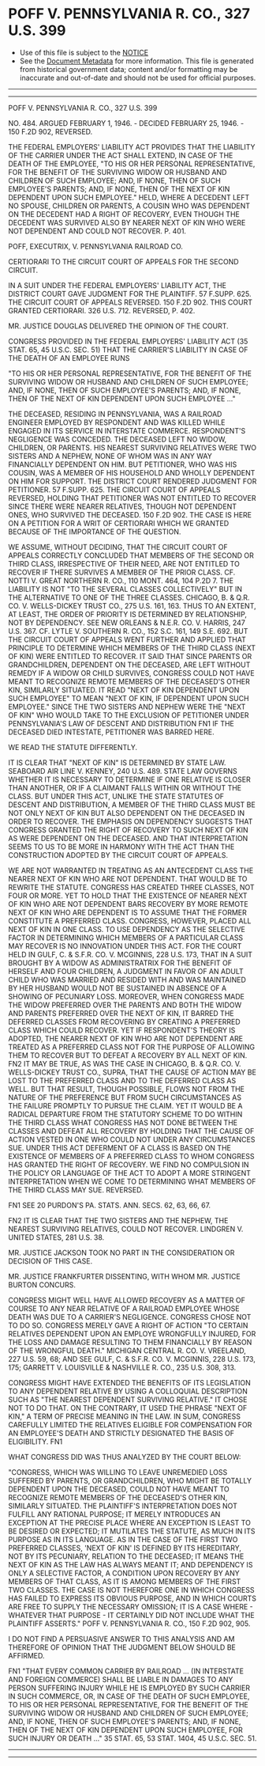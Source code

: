 ---
---

# POFF V. PENNSYLVANIA R. CO., 327 U.S. 399

* Use of this file is subject to the [NOTICE](https://github.com/publicdocs/notice/blob/master/NOTICE)
* See the [Document Metadata](../../../) for more information.
  This file is generated from historical government data; content and/or formatting may be inaccurate and out-of-date and should not be used for official purposes.

----------
----------

POFF V. PENNSYLVANIA R. CO., 327 U.S. 399

NO. 484.  ARGUED FEBRUARY 1, 1946.  - DECIDED FEBRUARY 25, 1946.  - 150 F.2D 902, REVERSED.

THE FEDERAL EMPLOYERS' LIABILITY ACT PROVIDES THAT THE LIABILITY OF THE CARRIER UNDER THE ACT SHALL EXTEND, IN CASE OF THE DEATH OF THE EMPLOYEE, "TO HIS OR HER PERSONAL REPRESENTATIVE, FOR THE BENEFIT OF THE SURVIVING WIDOW OR HUSBAND AND CHILDREN OF SUCH EMPLOYEE; AND, IF NONE, THEN OF SUCH EMPLOYEE'S PARENTS; AND, IF NONE, THEN OF THE NEXT OF KIN DEPENDENT UPON SUCH EMPLOYEE."  HELD, WHERE A DECEDENT LEFT NO SPOUSE, CHILDREN OR PARENTS, A COUSIN WHO WAS DEPENDENT ON THE DECEDENT HAD A RIGHT OF RECOVERY, EVEN THOUGH THE DECEDENT WAS SURVIVED ALSO BY NEARER NEXT OF KIN WHO WERE NOT DEPENDENT AND COULD NOT RECOVER.  P. 401.

POFF, EXECUTRIX, V. PENNSYLVANIA RAILROAD CO.

CERTIORARI TO THE CIRCUIT COURT OF APPEALS FOR THE SECOND CIRCUIT.

IN A SUIT UNDER THE FEDERAL EMPLOYERS' LIABILITY ACT, THE DISTRICT COURT GAVE JUDGMENT FOR THE PLAINTIFF.  57 F.SUPP.  625.  THE CIRCUIT COURT OF APPEALS REVERSED.  150 F.2D 902.  THIS COURT GRANTED CERTIORARI.  326 U.S. 712.  REVERSED, P. 402.

MR. JUSTICE DOUGLAS DELIVERED THE OPINION OF THE COURT.

CONGRESS PROVIDED IN THE FEDERAL EMPLOYERS' LIABILITY ACT (35 STAT. 65, 45 U.S.C. SEC. 51) THAT THE CARRIER'S LIABILITY IN CASE OF THE DEATH OF AN EMPLOYEE RUNS

"TO HIS OR HER PERSONAL REPRESENTATIVE, FOR THE BENEFIT OF THE SURVIVING WIDOW OR HUSBAND AND CHILDREN OF SUCH EMPLOYEE; AND, IF NONE, THEN OF SUCH EMPLOYEE'S PARENTS; AND, IF NONE, THEN OF THE NEXT OF KIN DEPENDENT UPON SUCH EMPLOYEE  ..."

THE DECEASED, RESIDING IN PENNSYLVANIA, WAS A RAILROAD ENGINEER EMPLOYED BY RESPONDENT AND WAS KILLED WHILE ENGAGED IN ITS SERVICE IN INTERSTATE COMMERCE.  RESPONDENT'S NEGLIGENCE WAS CONCEDED.  THE DECEASED LEFT NO WIDOW, CHILDREN, OR PARENTS.  HIS NEAREST SURVIVING RELATIVES WERE TWO SISTERS AND A NEPHEW, NONE OF WHOM WAS IN ANY WAY FINANCIALLY DEPENDENT ON HIM.  BUT PETITIONER, WHO WAS HIS COUSIN, WAS A MEMBER OF HIS HOUSEHOLD AND WHOLLY DEPENDENT ON HIM FOR SUPPORT.  THE DISTRICT COURT RENDERED JUDGMENT FOR PETITIONER.  57 F.SUPP.  625.  THE CIRCUIT COURT OF APPEALS REVERSED, HOLDING THAT PETITIONER WAS NOT ENTITLED TO RECOVER SINCE THERE WERE NEARER RELATIVES, THOUGH NOT DEPENDENT ONES, WHO SURVIVED THE DECEASED.  150 F.2D 902.  THE CASE IS HERE ON A PETITION FOR A WRIT OF CERTIORARI WHICH WE GRANTED BECAUSE OF THE IMPORTANCE OF THE QUESTION.

WE ASSUME, WITHOUT DECIDING, THAT THE CIRCUIT COURT OF APPEALS CORRECTLY CONCLUDED THAT MEMBERS OF THE SECOND OR THIRD CLASS, IRRESPECTIVE OF THEIR NEED, ARE NOT ENTITLED TO RECOVER IF THERE SURVIVES A MEMBER OF THE PRIOR CLASS.  CF. NOTTI V. GREAT NORTHERN R. CO., 110 MONT. 464, 104 P.2D 7.  THE LIABILITY IS NOT "TO THE SEVERAL CLASSES COLLECTIVELY" BUT IN THE ALTERNATIVE TO ONE OF THE THREE CLASSES.  CHICAGO, B. & Q.R. CO. V. WELLS-DICKEY TRUST CO., 275 U.S. 161, 163.  THUS TO AN EXTENT, AT LEAST, THE ORDER OF PRIORITY IS DETERMINED BY RELATIONSHIP, NOT BY DEPENDENCY.  SEE NEW ORLEANS & N.E.R. CO. V. HARRIS, 247 U.S. 367.  CF. LYTLE V. SOUTHERN R. CO., 152 S.C. 161, 149 S.E. 692.  BUT THE CIRCUIT COURT OF APPEALS WENT FURTHER AND APPLIED THAT PRINCIPLE TO DETERMINE WHICH MEMBERS OF THE THIRD CLASS (NEXT OF KIN) WERE ENTITLED TO RECOVER.  IT SAID THAT SINCE PARENTS OR GRANDCHILDREN, DEPENDENT ON THE DECEASED, ARE LEFT WITHOUT REMEDY IF A WIDOW OR CHILD SURVIVES, CONGRESS COULD NOT HAVE MEANT TO RECOGNIZE REMOTE MEMBERS OF THE DECEASED'S OTHER KIN, SIMILARLY SITUATED.  IT READ "NEXT OF KIN DEPENDENT UPON SUCH EMPLOYEE" TO MEAN "NEXT OF KIN, IF DEPENDENT UPON SUCH EMPLOYEE."  SINCE THE TWO SISTERS AND NEPHEW WERE THE "NEXT OF KIN" WHO WOULD TAKE TO THE EXCLUSION OF PETITIONER UNDER PENNSYLVANIA'S LAW OF DESCENT AND DISTRIBUTION  FN1 IF THE DECEASED DIED INTESTATE, PETITIONER WAS BARRED HERE.

WE READ THE STATUTE DIFFERENTLY.

IT IS CLEAR THAT "NEXT OF KIN" IS DETERMINED BY STATE LAW.  SEABOARD AIR LINE V. KENNEY, 240 U.S. 489.  STATE LAW GOVERNS WHETHER IT IS NECESSARY TO DETERMINE IF ONE RELATIVE IS CLOSER THAN ANOTHER, OR IF A CLAIMANT FALLS WITHIN OR WITHOUT THE CLASS.  BUT UNDER THIS ACT, UNLIKE THE STATE STATUTES OF DESCENT AND DISTRIBUTION, A MEMBER OF THE THIRD CLASS MUST BE NOT ONLY NEXT OF KIN BUT ALSO DEPENDENT ON THE DECEASED IN ORDER TO RECOVER.  THE EMPHASIS ON DEPENDENCY SUGGESTS THAT CONGRESS GRANTED THE RIGHT OF RECOVERY TO SUCH NEXT OF KIN AS WERE DEPENDENT ON THE DECEASED.  AND THAT INTERPRETATION SEEMS TO US TO BE MORE IN HARMONY WITH THE ACT THAN THE CONSTRUCTION ADOPTED BY THE CIRCUIT COURT OF APPEALS.

WE ARE NOT WARRANTED IN TREATING AS AN ANTECEDENT CLASS THE NEARER NEXT OF KIN WHO ARE NOT DEPENDENT.  THAT WOULD BE TO REWRITE THE STATUTE.  CONGRESS HAS CREATED THREE CLASSES, NOT FOUR OR MORE.  YET TO HOLD THAT THE EXISTENCE OF NEARER NEXT OF KIN WHO ARE NOT DEPENDENT BARS RECOVERY BY MORE REMOTE NEXT OF KIN WHO ARE DEPENDENT IS TO ASSUME THAT THE FORMER CONSTITUTE A PREFERRED CLASS.  CONGRESS, HOWEVER, PLACED ALL NEXT OF KIN IN ONE CLASS.  TO USE DEPENDENCY AS THE SELECTIVE FACTOR IN DETERMINING WHICH MEMBERS OF A PARTICULAR CLASS MAY RECOVER IS NO INNOVATION UNDER THIS ACT.  FOR THE COURT HELD IN GULF, C. & S.F.R. CO. V. MCGINNIS, 228 U.S. 173, THAT IN A SUIT BROUGHT BY A WIDOW AS ADMINISTRATRIX FOR THE BENEFIT OF HERSELF AND FOUR CHILDREN, A JUDGMENT IN FAVOR OF AN ADULT CHILD WHO WAS MARRIED AND RESIDED WITH AND WAS MAINTAINED BY HER HUSBAND WOULD NOT BE SUSTAINED IN ABSENCE OF A SHOWING OF PECUNIARY LOSS.  MOREOVER, WHEN CONGRESS MADE THE WIDOW PREFERRED OVER THE PARENTS AND BOTH THE WIDOW AND PARENTS PREFERRED OVER THE NEXT OF KIN, IT BARRED THE DEFERRED CLASSES FROM RECOVERING BY CREATING A PREFERRED CLASS WHICH COULD RECOVER.  YET IF RESPONDENT'S THEORY IS ADOPTED, THE NEARER NEXT OF KIN WHO ARE NOT DEPENDENT ARE TREATED AS A PREFERRED CLASS NOT FOR THE PURPOSE OF ALLOWING THEM TO RECOVER BUT TO DEFEAT A RECOVERY BY ALL NEXT OF KIN.  FN2  IT MAY BE TRUE, AS WAS THE CASE IN CHICAGO, B. & Q.R. CO. V. WELLS-DICKEY TRUST CO., SUPRA, THAT THE CAUSE OF ACTION MAY BE LOST TO THE PREFERRED CLASS AND TO THE DEFERRED CLASS AS WELL.  BUT THAT RESULT, THOUGH POSSIBLE, FLOWS NOT FROM THE NATURE OF THE PREFERENCE BUT FROM SUCH CIRCUMSTANCES AS THE FAILURE PROMPTLY TO PURSUE THE CLAIM.  YET IT WOULD BE A RADICAL DEPARTURE FROM THE STATUTORY SCHEME TO DO WITHIN THE THIRD CLASS WHAT CONGRESS HAS NOT DONE BETWEEN THE CLASSES AND DEFEAT ALL RECOVERY BY HOLDING THAT THE CAUSE OF ACTION VESTED IN ONE WHO COULD NOT UNDER ANY CIRCUMSTANCES SUE.  UNDER THIS ACT DEFERMENT OF A CLASS IS BASED ON THE EXISTENCE OF MEMBERS OF A PREFERRED CLASS TO WHOM CONGRESS HAS GRANTED THE RIGHT OF RECOVERY.  WE FIND NO COMPULSION IN THE POLICY OR LANGUAGE OF THE ACT TO ADOPT A MORE STRINGENT INTERPRETATION WHEN WE COME TO DETERMINING WHAT MEMBERS OF THE THIRD CLASS MAY SUE.  REVERSED.

FN1  SEE 20 PURDON'S PA. STATS. ANN. SECS. 62, 63, 66, 67.

FN2  IT IS CLEAR THAT THE TWO SISTERS AND THE NEPHEW, THE NEAREST SURVIVING RELATIVES, COULD NOT RECOVER.  LINDGREN V. UNITED STATES, 281 U.S. 38.

MR. JUSTICE JACKSON TOOK NO PART IN THE CONSIDERATION OR DECISION OF THIS CASE.

MR. JUSTICE FRANKFURTER DISSENTING, WITH WHOM MR. JUSTICE BURTON CONCURS.

CONGRESS MIGHT WELL HAVE ALLOWED RECOVERY AS A MATTER OF COURSE TO ANY NEAR RELATIVE OF A RAILROAD EMPLOYEE WHOSE DEATH WAS DUE TO A CARRIER'S NEGLIGENCE.  CONGRESS CHOSE NOT TO DO SO. CONGRESS MERELY GAVE A RIGHT OF ACTION "TO CERTAIN RELATIVES DEPENDENT UPON AN EMPLOYE WRONGFULLY INJURED, FOR THE LOSS AND DAMAGE RESULTING TO THEM FINANCIALLY BY REASON OF THE WRONGFUL DEATH."  MICHIGAN CENTRAL R. CO. V. VREELAND, 227 U.S. 59, 68; AND SEE GULF, C. & S.F.R. CO. V. MCGINNIS, 228 U.S. 173, 175; GARRETT V. LOUISVILLE & NASHVILLE R. CO., 235 U.S. 308, 313.

CONGRESS MIGHT HAVE EXTENDED THE BENEFITS OF ITS LEGISLATION TO ANY DEPENDENT RELATIVE BY USING A COLLOQUIAL DESCRIPTION SUCH AS "THE NEAREST DEPENDENT SURVIVING RELATIVE."  IT CHOSE NOT TO DO THAT.  ON THE CONTRARY, IT USED THE PHRASE "NEXT OF KIN," A TERM OF PRECISE MEANING IN THE LAW.  IN SUM, CONGRESS CAREFULLY LIMITED THE RELATIVES ELIGIBLE FOR COMPENSATION FOR AN EMPLOYEE'S DEATH AND STRICTLY DESIGNATED THE BASIS OF ELIGIBILITY.  FN1

WHAT CONGRESS DID WAS THUS ANALYZED BY THE COURT BELOW:

"CONGRESS, WHICH WAS WILLING TO LEAVE UNREMEDIED LOSS SUFFERED BY PARENTS, OR GRANDCHILDREN, WHO MIGHT BE TOTALLY DEPENDENT UPON THE DECEASED, COULD NOT HAVE MEANT TO RECOGNIZE REMOTE MEMBERS OF THE DECEASED'S OTHER KIN, SIMILARLY SITUATED.  THE PLAINTIFF'S INTERPRETATION DOES NOT FULFILL ANY RATIONAL PURPOSE; IT MERELY INTRODUCES AN EXCEPTION AT THE PRECISE PLACE WHERE AN EXCEPTION IS LEAST TO BE DESIRED OR EXPECTED; IT MUTILATES THE STATUTE, AS MUCH IN ITS PURPOSE AS IN ITS LANGUAGE.  AS IN THE CASE OF THE FIRST TWO PREFERRED CLASSES, 'NEXT OF KIN' IS DEFINED BY ITS HEREDITARY, NOT BY ITS PECUNIARY, RELATION TO THE DECEASED; IT MEANS THE NEXT OF KIN AS THE LAW HAS ALWAYS MEANT IT; AND DEPENDENCY IS ONLY A SELECTIVE FACTOR, A CONDITION UPON RECOVERY BY ANY MEMBERS OF THAT CLASS, AS IT IS AMONG MEMBERS OF THE FIRST TWO CLASSES.  THE CASE IS NOT THEREFORE ONE IN WHICH CONGRESS HAS FAILED TO EXPRESS ITS OBVIOUS PURPOSE, AND IN WHICH COURTS ARE FREE TO SUPPLY THE NECESSARY OMISSION; IT IS A CASE WHERE - WHATEVER THAT PURPOSE - IT CERTAINLY DID NOT INCLUDE WHAT THE PLAINTIFF ASSERTS."  POFF V. PENNSYLVANIA R. CO., 150 F.2D 902, 905.

I DO NOT FIND A PERSUASIVE ANSWER TO THIS ANALYSIS AND AM THEREFORE OF OPINION THAT THE JUDGMENT BELOW SHOULD BE AFFIRMED.

FN1  "THAT EVERY COMMON CARRIER BY RAILROAD  ...  (IN INTERSTATE AND FOREIGN COMMERCE) SHALL BE LIABLE IN DAMAGES TO ANY PERSON SUFFERING INJURY WHILE HE IS EMPLOYED BY SUCH CARRIER IN SUCH COMMERCE, OR, IN CASE OF THE DEATH OF SUCH EMPLOYEE, TO HIS OR HER PERSONAL REPRESENTATIVE, FOR THE BENEFIT OF THE SURVIVING WIDOW OR HUSBAND AND CHILDREN OF SUCH EMPLOYEE; AND, IF NONE, THEN OF SUCH EMPLOYEE'S PARENTS; AND, IF NONE, THEN OF THE NEXT OF KIN DEPENDENT UPON SUCH EMPLOYEE, FOR SUCH INJURY OR DEATH  ..."  35 STAT. 65, 53 STAT. 1404, 45 U.S.C. SEC. 51.


----------
----------

